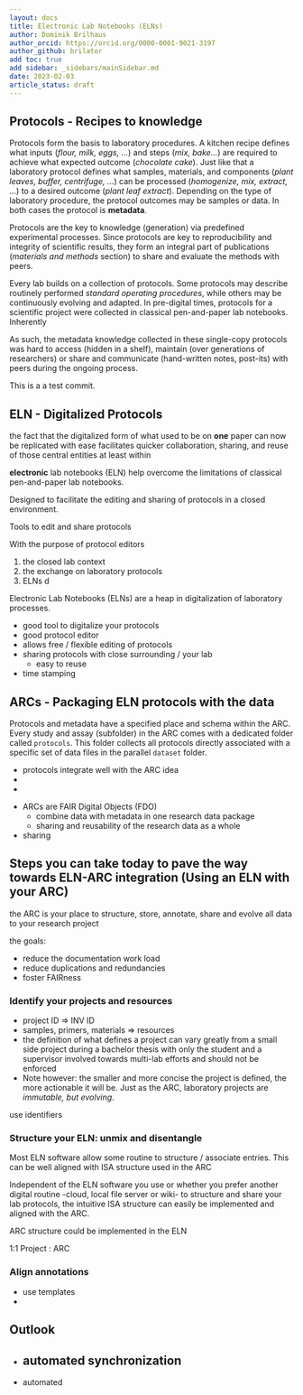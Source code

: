 ```yaml
---
layout: docs
title: Electronic Lab Notebooks (ELNs)
author: Dominik Brilhaus
author_orcid: https://orcid.org/0000-0001-9021-3197
author_github: brilator
add toc: true
add sidebar: _sidebars/mainSidebar.md
date: 2023-02-03
article_status: draft
---
```


## Protocols - Recipes to knowledge

Protocols form the basis to laboratory procedures. A kitchen recipe defines what inputs (*flour, milk, eggs, ...*) and steps (*mix, bake...*) are required to achieve what expected outcome (*chocolate cake*). Just like that a laboratory protocol defines what samples, materials, and components (*plant leaves, buffer, centrifuge, ...*) can be processed (*homogenize, mix, extract, ...*) to a desired outcome (*plant leaf extract*). Depending on the type of laboratory procedure, the protocol outcomes may be samples or data. In both cases the protocol is **metadata**.

Protocols are the key to knowledge (generation) via predefined experimental processes. Since protocols are key to reproducibility and integrity of scientific results, they form an integral part of publications (*materials and methods* section) to share and evaluate the methods with peers.

Every lab builds on a collection of protocols. Some protocols may describe routinely performed *standard operating procedures*, while others may be continuously evolving and adapted.
In pre-digital times, protocols for a scientific project were collected in classical pen-and-paper lab notebooks. Inherently 

As such, the metadata knowledge collected in these single-copy protocols was hard to access (hidden in a shelf), maintain (over generations of researchers) or share and communicate (hand-written notes, post-its) with peers during the ongoing process. <!-- (unless published) -->
<!-- 
1. Protocols: basis to lab procedures
2. Key to knowledge of a biological laboratory
3. Protocols = Metadata

4. Key to reproducibility and as such to a FAIR scientific process
  - mixed types of protocols
  - some routine, some continuously evolving
  - some protocols form the base to very central experiments and assays
  - Protocols are an integral part of publications (*materials and methods* section). Methods are shared with peers 
1. classical pen-and-paper lab note book
   1. metadata knowledge stuck in a single copy
   2. hard to access (hidden in a shelf)
   3. hard to maintain (over generations of researchers)
   4. hard to communicate adaptations (stickers, post-its, hand-written notes) -->

<!-- 

In protocols we document exactly how a planned lab process was followed for a dedicated set of samples.
While a well established method for RNA extraction may state that "between 20 and 30 mg" of a ground leaf shall be used as the starting material, we would denote that RNA was extracted from exactly "23.6 mg" of leaf material for one identifiable sample.
While the method may generally recommend five technical replicates, the protocol would associate the five replicates with information 


Definitions:

Method: how an experiment could be done (compare: recipe for baking a cake)
Protocol: how an experiment was done (used this type of flour, baked for 45 instead of 40 minutes)
-->

This is a a test commit. 

## ELN - Digitalized Protocols


the fact that the digitalized form of what used to be on **one** paper can now be replicated with ease facilitates quicker collaboration, sharing, and reuse of those central entities at least within 

**electronic** lab notebooks (ELN) help overcome the limitations of classical pen-and-paper lab notebooks.

Designed to facilitate the editing and sharing of protocols in a closed environment. 


Tools to edit and share protocols 

With the purpose of protocol editors 

1. the closed lab context
2. the exchange on laboratory protocols
3. ELNs d

Electronic Lab Notebooks (ELNs) are a heap in digitalization of laboratory processes.

- good tool to digitalize your protocols
- good protocol editor
- allows free / flexible editing of protocols
- sharing protocols with close surrounding / your lab
  - easy to reuse
- time stamping

## ARCs - Packaging ELN protocols with the data

<!-- Where is the bridge between ELNs and ARCs? (ELNs = Protocols = Metadata) -->

Protocols and metadata have a specified place and schema within the ARC. Every study and assay (subfolder) in the ARC comes with a dedicated folder called `protocols`. This folder collects all protocols directly associated with a specific set of data files in the parallel `dataset` folder. 


- protocols integrate well with the ARC idea
- 
- 

<!-- ## What is the added benefit of using ARCs and ELNs? -->

- ARCs are FAIR Digital Objects (FDO)
  - combine data with metadata in one research data package
  - sharing and reusability of the research data as a whole
- sharing

## Steps you can take **today** to pave the way towards ELN-ARC integration (Using an ELN with your ARC)

the ARC is your place to structure, store, annotate, share and evolve all data to your research project

the goals:
- reduce the documentation work load
- reduce duplications and redundancies
- foster FAIRness

### Identify your projects and resources

- project ID => INV ID
- samples, primers, materials => resources
- the definition of what defines a project can vary greatly from a small side project during a bachelor thesis with only the student and a supervisor involved towards multi-lab efforts and should not be enforced
- Note however: the smaller and more concise the project is defined, the more actionable it will be. Just as the ARC, laboratory projects are *immutable, but evolving*. 

use identifiers

### Structure your ELN: unmix and disentangle

Most ELN software allow some routine to structure / associate entries.
This can be well aligned with ISA structure used in the ARC

Independent of the ELN software you use or whether you prefer another digital routine -cloud, local file server or wiki- to structure and share your lab protocols, the intuitive ISA structure can easily be implemented and aligned with the ARC.

ARC structure could be implemented in the ELN

1:1 Project : ARC

### Align annotations

- use templates
- 


## Outlook

- automated synchronization
  - 
- automated 